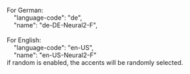 For German:
<br>
&nbsp;&nbsp;&nbsp; "language-code": "de",
<br>
&nbsp;&nbsp;&nbsp; "name": "de-DE-Neural2-F",
<br><br>
For English:
<br>
&nbsp;&nbsp;&nbsp; "language-code": "en-US",
<br>
&nbsp;&nbsp;&nbsp; "name": "en-US-Neural2-F"
<br>
if random is enabled, the accents will be randomly selected.

